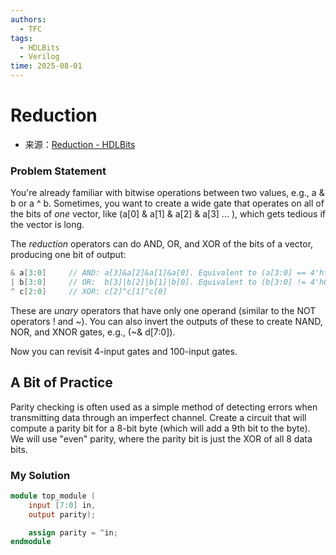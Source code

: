 ```yaml
---
authors:
  - TFC
tags:
  - HDLBits
  - Verilog
time: 2025-08-01
---
```


# Reduction
- 来源：[Reduction - HDLBits](https://hdlbits.01xz.net/wiki/Reduction)

### Problem Statement
You're already familiar with bitwise operations between two values, e.g., a & b or a ^ b. Sometimes, you want to create a wide gate that operates on all of the bits of _one_ vector, like (a[0] & a[1] & a[2] & a[3] ... ), which gets tedious if the vector is long.

The _reduction_ operators can do AND, OR, and XOR of the bits of a vector, producing one bit of output:
```Verilog
& a[3:0]     // AND: a[3]&a[2]&a[1]&a[0]. Equivalent to (a[3:0] == 4'hf)
| b[3:0]     // OR:  b[3]|b[2]|b[1]|b[0]. Equivalent to (b[3:0] != 4'h0)
^ c[2:0]     // XOR: c[2]^c[1]^c[0]
```

These are _unary_ operators that have only one operand (similar to the NOT operators ! and ~). You can also invert the outputs of these to create NAND, NOR, and XNOR gates, e.g., (~& d[7:0]).

Now you can revisit 4-input gates and 100-input gates.

## A Bit of Practice

Parity checking is often used as a simple method of detecting errors when transmitting data through an imperfect channel. Create a circuit that will compute a parity bit for a 8-bit byte (which will add a 9th bit to the byte). We will use "even" parity, where the parity bit is just the XOR of all 8 data bits.

### My Solution

```Verilog
module top_module (
    input [7:0] in,
    output parity); 

    assign parity = ^in;
endmodule
```